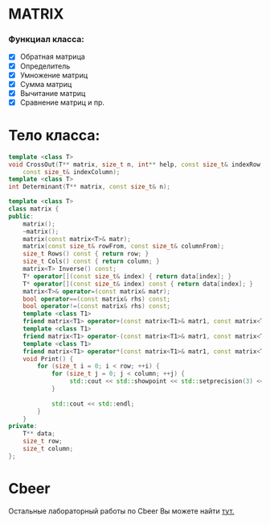 # MATRIX 

### Функциал класса:
- [X] Обратная матрица 
- [X] Определитель
- [X] Умножение матриц
- [X] Сумма матриц
- [X] Вычитание матриц
- [X] Сравнение матриц и пр.

# Тело класса:
```c++
template <class T>
void CrossOut(T** matrix, size_t n, int** help, const size_t& indexRow,
    const size_t& indexColumn);
template <class T>
int Determinant(T** matrix, const size_t& n);

template <class T>
class matrix {
public:
    matrix();
    ~matrix();
    matrix(const matrix<T>& matr);
    matrix(const size_t& rowFrom, const size_t& columnFrom);
    size_t Rows() const { return row; }
    size_t Cols() const { return column; }
    matrix<T> Inverse() const;
    T* operator[](const size_t& index) { return data[index]; }
    T* operator[](const size_t& index) const { return data[index]; }
    matrix<T>& operator=(const matrix& matr);
    bool operator==(const matrix& rhs) const;
    bool operator!=(const matrix& rhs) const;
    template <class T1>
    friend matrix<T1> operator+(const matrix<T1>& matr1, const matrix<T1>& matr2);
    template <class T1>
    friend matrix<T1> operator-(const matrix<T1>& matr1, const matrix<T1>& matr2);
    template <class T1>
    friend matrix<T1> operator*(const matrix<T1>& matr1, const matrix<T1>& matr2);
    void Print() {
        for (size_t i = 0; i < row; ++i) {
            for (size_t j = 0; j < column; ++j) {
                 std::cout << std::showpoint << std::setprecision(3) << data[i][j] << "   ";
            }
            
            std::cout << std::endl;
        }
    }
private:
    T** data;
    size_t row;
    size_t column;
};
```

# Cbeer
Остальные лабораторный работы по Cbeer Вы можете найти [тут.](https://github.com/mightyK1ngRichard/Cbeer)


